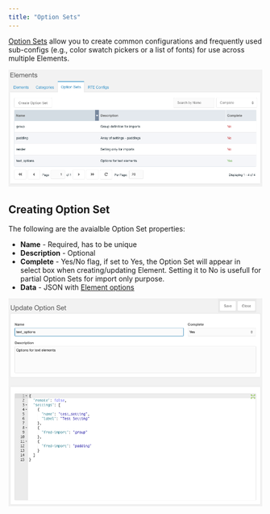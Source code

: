 ```yaml
---
title: "Option Sets"
---
```


[Option Sets](extras/fred/themer/options) allow you to create common configurations and frequently used sub-configs (e.g., color swatch pickers or a list of fonts) for use across multiple Elements.

![Option Sets Grid](img/option_sets_grid.png)

## Creating Option Set

The following are the avaialble Option Set properties:

-   **Name** - Required, has to be unique
-   **Description** - Optional
-   **Complete** - Yes/No flag, if set to Yes, the Option Set will appear in select box when creating/updating Element. Setting it to No is usefull for partial Option Sets for import only purpose.
-   **Data** - JSON with [Element options](extras/fred/themer/options)

![Option Sets Edit Panel](img/option_sets_edit_panel.png)
